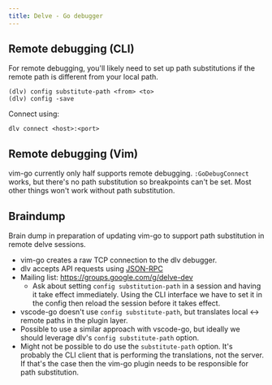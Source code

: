 ```yaml
---
title: Delve - Go debugger
---
```

## Remote debugging (CLI)

For remote debugging, you'll likely need to set up path substitutions if the remote path is different from your local path.

```
(dlv) config substitute-path <from> <to>
(dlv) config -save
```

Connect using:

```
dlv connect <host>:<port>
```

## Remote debugging (Vim)

vim-go currently only half supports remote debugging. `:GoDebugConnect` works, but there's no path substitution so breakpoints can't be set. Most other things won't work without path substitution.

## Braindump

Brain dump in preparation of updating vim-go to support path substitution in remote delve sessions.

- vim-go creates a raw TCP connection to the dlv debugger.
- dlv accepts API requests using [JSON-RPC](https://en.wikipedia.org/wiki/JSON-RPC)
- Mailing list: https://groups.google.com/g/delve-dev
    - Ask about setting `config substitution-path` in a session and having it take effect immediately. Using the CLI interface we have to set it in the config then reload the session before it takes effect.
- vscode-go doesn't use `config substitute-path`, but translates local <-> remote paths in the plugin layer.
- Possible to use a similar approach with vscode-go, but ideally we should leverage dlv's `config substitute-path` option.
- Might not be possible to do use the `substitute-path` option. It's probably the CLI client that is performing the translations, not the server. If that's the case then the vim-go plugin needs to be responsible for path substitution.